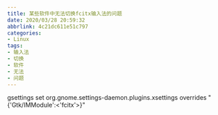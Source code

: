 ```yaml
---
title: 某些软件中无法切换fcitx输入法的问题
date: 2020/03/28 20:59:32
abbrlink: 4c21dc611e51c797
categories:
- Linux
tags:
- 输入法
- 切换
- 软件
- 无法
- 问题
---
```

gsettings set org.gnome.settings-daemon.plugins.xsettings overrides "{'Gtk/IMModule':<'fcitx'>}"
